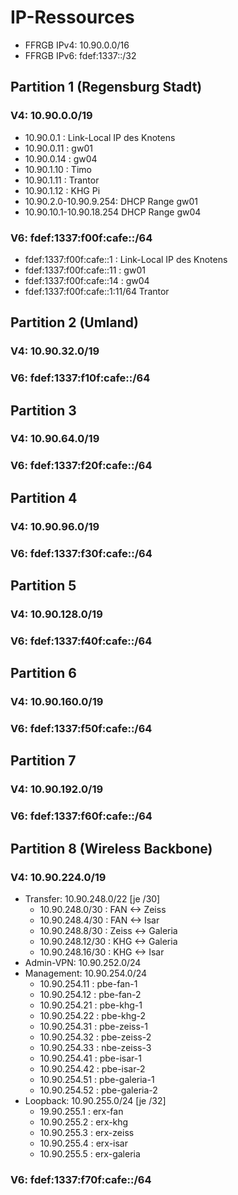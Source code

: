 # IP-Ressources

* FFRGB IPv4: 10.90.0.0/16
* FFRGB IPv6: fdef:1337::/32

## Partition 1 (Regensburg Stadt)
### V4: 10.90.0.0/19
* 10.90.0.1  : Link-Local IP des Knotens
* 10.90.0.11 : gw01
* 10.90.0.14 : gw04
* 10.90.1.10 : Timo
* 10.90.1.11 : Trantor
* 10.90.1.12 : KHG Pi
* 10.90.2.0-10.90.9.254: DHCP Range gw01
* 10.90.10.1-10.90.18.254 DHCP Range gw04

### V6: fdef:1337:f00f:cafe::/64
* fdef:1337:f00f:cafe::1  : Link-Local IP des Knotens
* fdef:1337:f00f:cafe::11 : gw01
* fdef:1337:f00f:cafe::14 : gw04
* fdef:1337:f00f:cafe::1:11/64 Trantor

## Partition 2 (Umland)
### V4: 10.90.32.0/19
### V6: fdef:1337:f10f:cafe::/64

## Partition 3
### V4: 10.90.64.0/19
### V6: fdef:1337:f20f:cafe::/64

## Partition 4
### V4: 10.90.96.0/19
### V6: fdef:1337:f30f:cafe::/64

## Partition 5
### V4: 10.90.128.0/19
### V6: fdef:1337:f40f:cafe::/64

## Partition 6
### V4: 10.90.160.0/19
### V6: fdef:1337:f50f:cafe::/64

## Partition 7
### V4: 10.90.192.0/19
### V6: fdef:1337:f60f:cafe::/64

## Partition 8 (Wireless Backbone)
### V4: 10.90.224.0/19
* Transfer: 10.90.248.0/22 [je /30]
  * 10.90.248.0/30 : FAN <-> Zeiss
  * 10.90.248.4/30 : FAN <-> Isar
  * 10.90.248.8/30 : Zeiss <-> Galeria
  * 10.90.248.12/30 : KHG <-> Galeria
  * 10.90.248.16/30 : KHG <-> Isar
* Admin-VPN: 10.90.252.0/24 
* Management: 10.90.254.0/24
  * 10.90.254.11 : pbe-fan-1
  * 10.90.254.12 : pbe-fan-2
  * 10.90.254.21 : pbe-khg-1
  * 10.90.254.22 : pbe-khg-2
  * 10.90.254.31 : pbe-zeiss-1
  * 10.90.254.32 : pbe-zeiss-2
  * 10.90.254.33 : nbe-zeiss-3
  * 10.90.254.41 : pbe-isar-1
  * 10.90.254.42 : pbe-isar-2
  * 10.90.254.51 : pbe-galeria-1
  * 10.90.254.52 : pbe-galeria-2
* Loopback: 10.90.255.0/24 [je /32]
  * 19.90.255.1 : erx-fan
  * 10.90.255.2 : erx-khg
  * 10.90.255.3 : erx-zeiss
  * 10.90.255.4 : erx-isar
  * 10.90.255.5 : erx-galeria

### V6: fdef:1337:f70f:cafe::/64
